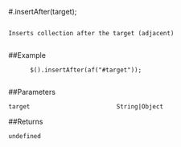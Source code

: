 #.insertAfter(target);

```

Inserts collection after the target (adjacent)
      
```

##Example

```
      $().insertAfter(af("#target"));
      
```


##Parameters

```
target                        String|Object

```

##Returns

```
undefined
```

